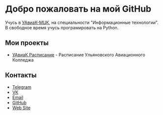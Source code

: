 # Добро пожаловать на мой GitHub
Учусь в [УАвиаК-МЦК](http://www.uaviak.ru/), на специальности "Информационные технологии". В свободное время учусь програмировать на Python.

## Мои проекты
 - [УАвиаК Расписание](https://vk.com/uaviakbot) - Расписание Ульяновского Авиационного Колледжа
 
## Контакты
 - [Telegram](https://t.me/glebliutsko)
 - [VK](https://vk.com/glebliutsko)
 - [Email](mailto:gleb290303@gmali.com)
 - [GitHub](https://github.com/glebliutsko)
 - [Web Site](https://glebliutsko.github.io/)
